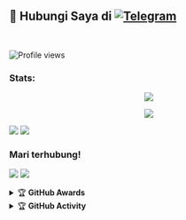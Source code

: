 

## 📨 Hubungi Saya di [![Telegram](https://img.shields.io/badge/telegram-1b77FF.svg?style=for-the-badge&logo=telegram)](https://t.me/divarvian) 
<br>

![Profile views](https://komarev.com/ghpvc/?username=divarvian&color=blue&style=flat-square&label=Profile+Views)
### Stats:
<p align="center"><a href="https://github.com/divarvian"><img src="https://github-readme-stats.vercel.app/api?username=divarvian&show_icons=true&theme=onedark"></a></p>
<p align="center"><a href="https://github.com/divarvian"><img src="https://github-readme-stats.vercel.app/api/top-langs/?username=divarvian&theme=radical&layout=compact"></a></p> 


<p>
    <img src="https://img.shields.io/badge/IDE-Xcode-blue?&logo=xcode" />
    <img src="https://img.shields.io/badge/Text%20Editor-Visual%20Studio%20Code-blue?&logo=visual%20studio%20code&logoColor=blue" />
</p>

### Mari terhubung!
<p>
    <a href="https://t.me/divarvian" target="blank"><img src="https://img.shields.io/badge/@divarvian-30302f?style=flat&logo=telegram" /></a>
    <a href="https://t.me/lieshooter_gc" target="blank"><img src="https://img.shields.io/badge/LIESHOOTER GROUP-black?style=flat&logo=telegram" /></a>

</p>
<details>
    <summary>&#127942 <b>GitHub Awards</b></summary><br/>

![GitHub Award](https://github-profile-trophy.vercel.app/?username=divarvian)

</details>

<details>
    <summary>&#127942 <b>GitHub Activity</b></summary><br/>

![Metrics](https://metrics.lecoq.io/divarvian?template=classic&repositories.forks=true&languages=1&languages.colors=github&languages.threshold=0%25&config.timezone=Asia%2FPonorogo)

</details>
